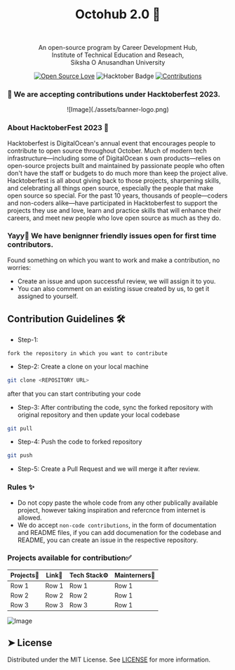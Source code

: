 
 <p align="center"><h1 align="center">Octohub 2.0 🐙</h1 > <br>
<p align="center">
An open-source program by Career Development Hub,<br> Institute of Technical Education and Reseach,<br> Siksha O Anusandhan University
</p>
<div align="center">

[![Open Source Love](https://firstcontributions.github.io/open-source-badges/badges/open-source-v1/open-source.svg)](https://github.com/kishanrajput23/Hacktoberfest-2022)
<img src="https://img.shields.io/badge/HacktoberFest-2022-blueviolet" alt="Hacktober Badge"/>
<a href="https://github.com/Hacktoberfest-2022/tree/main/contributors" ><img src="https://img.shields.io/badge/Contributions-welcome-green.svg?style=flat&logo=github" alt="Contributions" /></a>
</div>
 </p>

### 🦄 We are accepting contributions under Hacktoberfest 2023.
    
<div align="center" id="hacktober-banner">
![Image](./assets/banner-logo.png)
</div>     

### About HacktoberFest 2023 🚀
Hacktoberfest is DigitalOcean's annual event that encourages people to contribute to open source throughout October. Much of modern tech infrastructure—including some of DigitalOcean s own products—relies on open-source projects built and maintained by passionate people who often don't have the staff or budgets to do much more than keep the project alive. Hacktoberfest is all about giving back to those projects, sharpening skills, and celebrating all things open source, especially the people that make open source so special. For the past 10 years, thousands of people—coders and non-coders alike—have participated in Hacktoberfest to support the projects they use and love, learn and practice skills that will enhance their careers, and meet new people who love open source as much as they do.

### Yayy🎉 We have benignner friendly issues open for first time contributors.
Found something on which you want to work and make a contribution, no worries:
-  Create an issue and upon successful review, we will assign it to you.
-  You can also comment on an existing issue created by us, to get it assigned to yourself.

## Contribution Guidelines 🛠️
- Step-1:
```
fork the repository in which you want to contribute
```
 - Step-2: Create a clone on your local machine
```bash
git clone <REPOSITORY URL>
```    
after that you can start contributing your code
 - Step-3: After contributing the code, sync the forked repository with original repository and then update your local codebase
```bash
git pull
```    
 - Step-4: Push the code to forked repository
```bash
git push
```    
 - Step-5: Create a Pull Request and we will merge it after review.

### Rules ✨ 
- Do not copy paste the whole code from any other publically available project, however taking inspiration and refercnce from internet is allowed.
-  We do accept `non-code contributions`, in the form of documentation and README files, if you can add documenation for the codebase and README, you can create an issue in the respective repository.

### Projects available for contribution✅
<div align="center">

| Projects📂 | Link🔗| Tech Stack⚙️ | Mainterners👮 
| -------- | -------- | -------- |  -------- | 
| Row 1    | Row 1           | Row 1             | Row 1             |
| Row 2    | Row 2           | Row 2             | Row 1             |
| Row 3    | Row 3           | Row 3             | Row 1             |
 </div>

![Image](https://i.imgur.com/0Z0Z0Z0.png)
        

## ➤ License
Distributed under the MIT License. See [LICENSE](LICENSE) for more information.
        


         